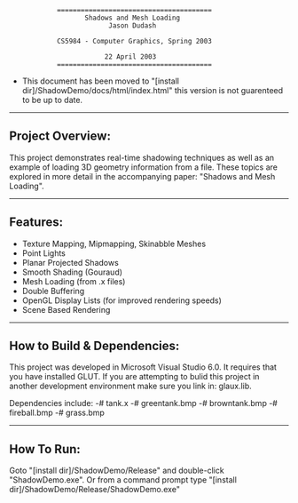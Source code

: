                 =======================================
                       Shadows and Mesh Loading
                             Jason Dudash

                CS5984 - Computer Graphics, Spring 2003

                            22 April 2003
                =======================================

* This document has been moved to "[install dir]/ShadowDemo/docs/html/index.html"
  this version is not guarenteed to be up to date.

--------------------------------------------------------------------------------
Project Overview:
--------------------------------------------------------------------------------
  This project demonstrates real-time shadowing techniques as well as an
example of loading 3D geometry information from a file.  These topics are
explored in more detail in the accompanying paper: "Shadows and Mesh Loading".


--------------------------------------------------------------------------------
Features:
--------------------------------------------------------------------------------
- Texture Mapping, Mipmapping, Skinabble Meshes
- Point Lights
- Planar Projected Shadows
- Smooth Shading (Gouraud)
- Mesh Loading (from .x files)
- Double Buffering
- OpenGL Display Lists (for improved rendering speeds)
- Scene Based Rendering


--------------------------------------------------------------------------------
How to Build & Dependencies:
--------------------------------------------------------------------------------
  This project was developed in Microsoft Visual Studio 6.0.  It requires that
you have installed GLUT.  If you are attempting to bulid this project in another
development environment make sure you link in: glaux.lib.

  Dependencies include:
    -# tank.x
    -# greentank.bmp
    -# browntank.bmp
    -# fireball.bmp
    -# grass.bmp

--------------------------------------------------------------------------------
How To Run:
--------------------------------------------------------------------------------
Goto "[install dir]/ShadowDemo/Release" and double-click "ShadowDemo.exe".
Or from a command prompt type "[install dir]/ShadowDemo/Release/ShadowDemo.exe"    